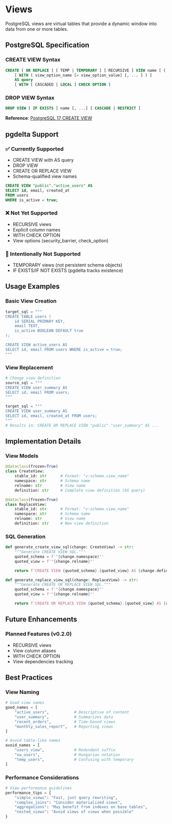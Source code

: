 # Views

PostgreSQL views are virtual tables that provide a dynamic window into data from one or more tables.

## PostgreSQL Specification

### CREATE VIEW Syntax
```sql
CREATE [ OR REPLACE ] [ TEMP | TEMPORARY ] [ RECURSIVE ] VIEW name [ ( column_name [, ...] ) ]
    [ WITH ( view_option_name [= view_option_value] [, ... ] ) ]
    AS query
    [ WITH [ CASCADED | LOCAL ] CHECK OPTION ]
```

### DROP VIEW Syntax
```sql
DROP VIEW [ IF EXISTS ] name [, ...] [ CASCADE | RESTRICT ]
```

**Reference**: [PostgreSQL 17 CREATE VIEW](https://www.postgresql.org/docs/17/sql-createview.html)

## pgdelta Support

### ✅ Currently Supported
- CREATE VIEW with AS query
- DROP VIEW
- CREATE OR REPLACE VIEW
- Schema-qualified view names

```sql
CREATE VIEW "public"."active_users" AS
SELECT id, email, created_at
FROM users
WHERE is_active = true;
```

### ❌ Not Yet Supported
- RECURSIVE views
- Explicit column names
- WITH CHECK OPTION
- View options (security_barrier, check_option)

### 🚫 Intentionally Not Supported
- TEMPORARY views (not persistent schema objects)
- IF EXISTS/IF NOT EXISTS (pgdelta tracks existence)

## Usage Examples

### Basic View Creation
```python
target_sql = """
CREATE TABLE users (
    id SERIAL PRIMARY KEY,
    email TEXT,
    is_active BOOLEAN DEFAULT true
);

CREATE VIEW active_users AS
SELECT id, email FROM users WHERE is_active = true;
"""
```

### View Replacement
```python
# Change view definition
source_sql = """
CREATE VIEW user_summary AS
SELECT id, email FROM users;
"""

target_sql = """
CREATE VIEW user_summary AS
SELECT id, email, created_at FROM users;
"""
# Results in: CREATE OR REPLACE VIEW "public"."user_summary" AS ...
```

## Implementation Details

### View Models
```python
@dataclass(frozen=True)
class CreateView:
    stable_id: str      # Format: "v:schema.view_name"
    namespace: str      # Schema name
    relname: str        # View name
    definition: str     # Complete view definition (AS query)

@dataclass(frozen=True)
class ReplaceView:
    stable_id: str      # Format: "v:schema.view_name"
    namespace: str      # Schema name
    relname: str        # View name
    definition: str     # New view definition
```

### SQL Generation
```python
def generate_create_view_sql(change: CreateView) -> str:
    """Generate CREATE VIEW SQL."""
    quoted_schema = f'"{change.namespace}"'
    quoted_view = f'"{change.relname}"'

    return f'CREATE VIEW {quoted_schema}.{quoted_view} AS {change.definition};'

def generate_replace_view_sql(change: ReplaceView) -> str:
    """Generate CREATE OR REPLACE VIEW SQL."""
    quoted_schema = f'"{change.namespace}"'
    quoted_view = f'"{change.relname}"'

    return f'CREATE OR REPLACE VIEW {quoted_schema}.{quoted_view} AS {change.definition};'
```

## Future Enhancements

### Planned Features (v0.2.0)
- RECURSIVE views
- View column aliases
- WITH CHECK OPTION
- View dependencies tracking

## Best Practices

### View Naming
```python
# Good view names
good_names = [
    "active_users",           # Descriptive of content
    "user_summary",           # Summarizes data
    "recent_orders",          # Time-based views
    "monthly_sales_report",   # Reporting views
]

# Avoid table-like names
avoid_names = [
    "users_view",             # Redundant suffix
    "vw_users",               # Hungarian notation
    "temp_users",             # Confusing with temporary
]
```

### Performance Considerations
```python
# View performance guidelines
performance_tips = {
    "simple_views": "Fast, just query rewriting",
    "complex_joins": "Consider materialized views",
    "aggregations": "May benefit from indexes on base tables",
    "nested_views": "Avoid views of views when possible"
}
```
